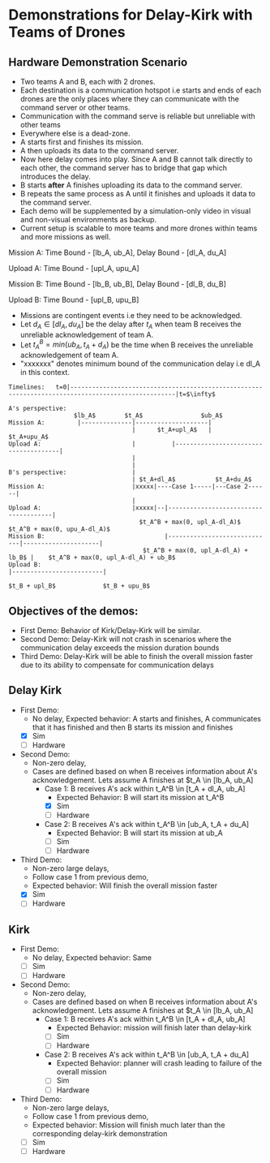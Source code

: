 # Demonstrations for Delay-Kirk with Teams of Drones

## Hardware Demonstration Scenario

- Two teams A and B, each with 2 drones.
- Each destination is a communication hotspot i.e starts and ends of each drones are the only places where they can communicate with the command server or other teams.
- Communication with the command serve is reliable but unreliable with other teams
- Everywhere else is a dead-zone.
- A starts first and finishes its mission.
- A then uploads its data to the command server.
- Now here delay comes into play. Since A and B cannot talk directly to each other, the command server has to bridge that gap which introduces the delay.
- B starts **after** A finishes uploading its data to the command server. 
- B repeats the same process as A until it finishes and uploads it data to the command server.
- Each demo will be supplemented by a simulation-only video in visual and non-visual environments as backup.
- Current setup is scalable to more teams and more drones within teams and more missions as well.

Mission A: Time Bound - [lb_A, ub_A], Delay Bound - [dl_A, du_A]

Upload A: Time Bound - [upl_A, upu_A]

Mission B: Time Bound - [lb_B, ub_B], Delay Bound - [dl_B, du_B]

Upload B: Time Bound - [upl_B, upu_B]

- Missions are contingent events i.e they need to be acknowledged.
- Let $d_A \in [dl_A, du_A]$ be the delay after $t_A$ when team B receives the unreliable acknowledgement of team A.
- Let $t_A^B = min(ub_A, t_A + d_A)$ be the time when B receives the unreliable acknowledgement of team A.
- "xxxxxxx" denotes minimum bound of the communication delay i.e dl_A in this context. 

```
Timelines:   t=0|---------------------------------------------------------------------------------------------------|t=$\infty$ 

A's perspective:                                    
                  $lb_A$        $t_A$                $ub_A$
Mission A:         |--------------|--------------------|
                                  |      $t_A+upl_A$   |                        $t_A+upu_A$
Upload A:                         |          |--------------------------------------|
                                  |          
                                  |          
B's perspective:                  |              
                                  | $t_A+dl_A$           $t_A+du_A$                             
Mission A:                        |xxxxx|----Case 1-----|---Case 2------|
                                  |    
Upload A:                         |xxxxx|--|--------------------------------------| 
                                    $t_A^B + max(0, upl_A-dl_A)$           $t_A^B + max(0, upu_A-dl_A)$
Mission B:                                 |-----------------------------|---------------------|
                                     $t_A^B + max(0, upl_A-dl_A) + lb_B$ |    $t_A^B + max(0, upl_A-dl_A) + ub_B$
Upload B:                                                                |-------------------------|
                                                                    $t_B + upl_B$             $t_B + upu_B$
```

## Objectives of the demos:
- First Demo: Behavior of Kirk/Delay-Kirk will be similar.
- Second Demo: Delay-Kirk will not crash in scenarios where the communication delay exceeds the mission duration bounds
- Third Demo: Delay-Kirk will be able to finish the overall mission faster due to its ability to compensate for communication delays

## Delay Kirk

- First Demo:
  - No delay, Expected behavior: A starts and finishes, A communicates that it has finished and then B starts its mission and finishes
  - [x] Sim
  - [ ] Hardware
- Second Demo:
  - Non-zero delay,
  - Cases are defined based on when B receives information about A's acknowledgement. Lets assume A finishes at $t_A \in [lb_A, ub_A]
    - Case 1:  B receives A's ack within t_A^B \in [t_A + dl_A, ub_A]
      - Expected Behavior: B will start its mission at t_A^B
      - [x] Sim
      - [ ] Hardware
    - Case 2:  B receives A's ack within t_A^B \in [ub_A, t_A + du_A]
      - Expected Behavior: B will start its mission at ub_A
      - [ ] Sim
      - [ ] Hardware
- Third Demo:
  - Non-zero large delays,
  - Follow case 1 from previous demo,
  - Expected behavior: Will finish the overall mission faster
  - [x] Sim
  - [ ] Hardware

## Kirk

- First Demo:
  - No delay, Expected behavior: Same
  - [ ] Sim
  - [ ] Hardware
- Second Demo:
  - Non-zero delay,
  - Cases are defined based on when B receives information about A's acknowledgement. Lets assume A finishes at $t_A \in [lb_A, ub_A]
    - Case 1:  B receives A's ack within t_A^B \in [t_A + dl_A, ub_A]
      - Expected Behavior: mission will finish later than delay-kirk
      - [ ] Sim
      - [ ] Hardware
    - Case 2:  B receives A's ack within t_A^B \in [ub_A, t_A + du_A]
      - Expected Behavior: planner will crash leading to failure of the overall mission
      - [ ] Sim
      - [ ] Hardware
- Third Demo:
  - Non-zero large delays,
  - Follow case 1 from previous demo,
  - Expected behavior: Mission will finish much later than the corresponding delay-kirk demonstration
  - [ ] Sim
  - [ ] Hardware
